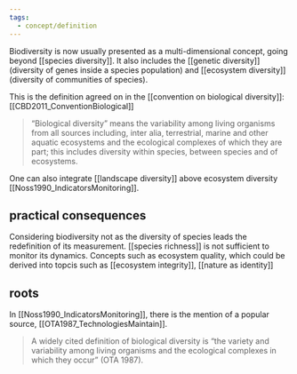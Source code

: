 ```yaml
---
tags:
  - concept/definition
---
```

Biodiversity is now usually presented as a multi-dimensional concept, going beyond [[species diversity]]. It also includes the [[genetic diversity]] (diversity of genes inside a species population) and [[ecosystem diversity]] (diversity of communities of species).

This is the definition agreed on in the [[convention on biological diversity]]:
[[CBD2011_ConventionBiological]]
> “Biological diversity” means the variability among living organisms from all sources including, inter alia, terrestrial, marine and other aquatic ecosystems and the ecological complexes of which they are part; this includes diversity within species, between species and of ecosystems.

One can also integrate [[landscape diversity]] above ecosystem diversity [[Noss1990_IndicatorsMonitoring]].
## practical consequences
Considering biodiversity not as the diversity of species leads the redefinition of its measurement. [[species richness]] is not sufficient to monitor its dynamics. Concepts such as ecosystem quality, which could be derived into topcis such as [[ecosystem integrity]], [[nature as identity]]
## roots
In [[Noss1990_IndicatorsMonitoring]], there is the mention of a popular source, [[OTA1987_TechnologiesMaintain]].
> A widely cited definition of biological diversity is “the variety and variability among living organisms and the ecological complexes in which they occur” (OTA 1987).